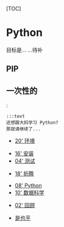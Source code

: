 [TOC]

# Python

目标是...
...待补

## PIP

## 一次性的


:

    :::text
    还想跟大妈学习 Python?
    那就请继续了...

* [20' 环境](min-2-22.md)
 - [16' 安装](min-2-18.md)
 - [04' 测试](min-18-22.md)
* [18' 折腾](min-22-40.md)
 - [08' Python](min-22-30.md)
 - [10' 数据科学](min-30-40.md)
* [02' 回顾](min-40-42.md)
 - [是也乎](min-plus.md)